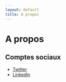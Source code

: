 ```yaml
---
layout: default
title: A propos
---
```


# A propos

## Comptes sociaux

- [Twitter](https://twitter.com/jfverville)
- [LinkedIn](https://www.linkedin.com/in/jeanfrancoisverville/)

